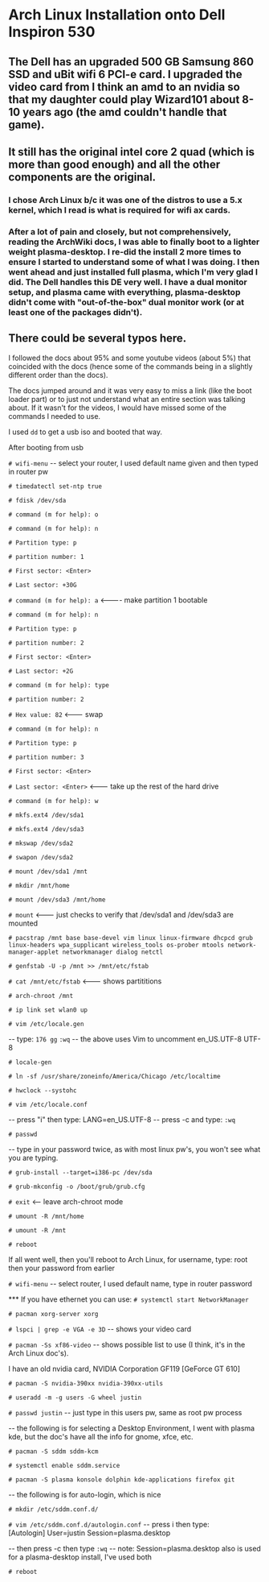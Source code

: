 # Arch Linux Installation onto Dell Inspiron 530

## The Dell has an upgraded 500 GB Samsung 860 SSD and uBit wifi 6 PCI-e card. I upgraded the video card from I think an amd to an nvidia so that my daughter could play Wizard101 about 8-10 years ago (the amd couldn't handle that game).
## It still has the original intel core 2 quad (which is more than good enough) and all the other components are the original.

### I chose Arch Linux b/c it was one of the distros to use a 5.x kernel, which I read is what is required for wifi ax cards.

### After a lot of pain and closely, but not comprehensively, reading the ArchWiki docs, I was able to finally boot to a lighter weight plasma-desktop. I re-did the install 2 more times to ensure I started to understand some of what I was doing. I then went ahead and just installed full plasma, which I'm very glad I did. The Dell handles this DE very well. I have a dual monitor setup, and plasma came with everything, plasma-desktop didn't come with "out-of-the-box" dual monitor work (or at least one of the packages didn't). 


## There could be several typos here.
I followed the docs about 95% and some youtube videos (about 5%) that coincided with the docs (hence some of the commands being in a slightly different order than the docs).

The docs jumped around and it was very easy to miss a link (like the boot loader part) or to just not understand what an entire section was talking about. If it wasn't for the videos, I would have missed some of the commands I needed to use.

I used `dd` to get a usb iso and booted that way.

After booting from usb

`# wifi-menu`
  -- select your router, I used default name given and then typed in router pw

`# timedatectl set-ntp true`

`# fdisk /dev/sda`

`# command (m for help): o`

`# command (m for help): n`

`# Partition type: p`

`# partition number: 1`

`# First sector: <Enter>`

`# Last sector: +30G`

`# command (m for help): a` <---- make partition 1 bootable

`# command (m for help): n`

`# Partition type: p`

`# partition number: 2`

`# First sector: <Enter>`

`# Last sector: +2G`

`# command (m for help): type`

`# partition number: 2`

`# Hex value: 82` <--- swap

`# command (m for help): n`

`# Partition type: p`

`# partition number: 3`

`# First sector: <Enter>`

`# Last sector: <Enter>` <--- take up the rest of the hard drive

`# command (m for help): w`

`# mkfs.ext4 /dev/sda1`

`# mkfs.ext4 /dev/sda3`

`# mkswap /dev/sda2`

`# swapon /dev/sda2`

`# mount /dev/sda1 /mnt`

`# mkdir /mnt/home`

`# mount /dev/sda3 /mnt/home`

`# mount` <--- just checks to verify that /dev/sda1 and /dev/sda3 are mounted

`# pacstrap /mnt base base-devel vim linux linux-firmware dhcpcd grub linux-headers wpa_supplicant wireless_tools os-prober mtools network-manager-applet networkmanager dialog netctl`

`# genfstab -U -p /mnt >> /mnt/etc/fstab`

`# cat /mnt/etc/fstab` <--- shows partititions

`# arch-chroot /mnt`

`# ip link set wlan0 up`

`# vim /etc/locale.gen`

-- type: `176 gg` <Enter> <Delete> `:wq`
-- the above uses Vim to uncomment en_US.UTF-8 UTF-8

`# locale-gen`

`# ln -sf /usr/share/zoneinfo/America/Chicago /etc/localtime`

`# hwclock --systohc`

`# vim /etc/locale.conf`

-- press "i" then type: LANG=en_US.UTF-8
-- press <cntl>-c and type: `:wq`

`# passwd`

-- type in your password twice, as with most linux pw's, you won't see what you are typing.

`# grub-install --target=i386-pc /dev/sda`

`# grub-mkconfig -o /boot/grub/grub.cfg`

`# exit` <-- leave arch-chroot mode

`# umount -R /mnt/home`

`# umount -R /mnt`

`# reboot`

If all went well, then you'll reboot to Arch Linux,
for username, type: root
then your password from earlier

`# wifi-menu`
  -- select router, I used default name, type in router password

  *** If you have ethernet you can use:
     `# systemctl start NetworkManager`

`# pacman xorg-server xorg`

`# lspci | grep -e VGA -e 3D`
  -- shows your video card

`# pacman -Ss xf86-video`
  -- shows possible list to use (I think, it's in the Arch Linux doc's).

I have an old nvidia card, NVIDIA Corporation GF119 [GeForce GT 610]

`# pacman -S nvidia-390xx nvidia-390xx-utils`

`# useradd -m -g users -G wheel justin`

`# passwd justin`
   -- just type in this users pw, same as root pw process

-- the following is for selecting a Desktop Environment, I went with plasma kde, but the doc's have all the info for gnome, xfce, etc.

`# pacman -S sddm sddm-kcm`

`# systemctl enable sddm.service`

`# pacman -S plasma konsole dolphin kde-applications firefox git`

-- the following is for auto-login, which is nice

`# mkdir /etc/sddm.conf.d/`

`# vim /etc/sddm.conf.d/autologin.conf`
  -- press i then type:  
     [Autologin]
     User=justin
     Session=plasma.desktop

  -- then press <cntl>-c then type `:wq`
  -- note: Session=plasma.desktop also is used for a plasma-desktop install, I've used both

`# reboot`


